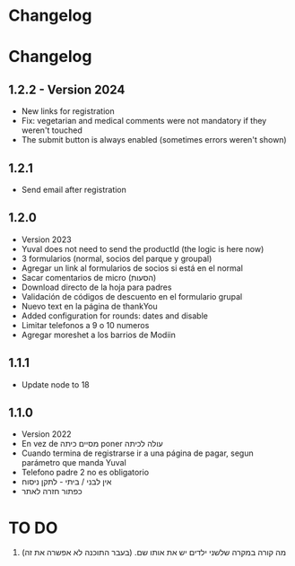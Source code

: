 # Changelog

# Changelog

## 1.2.2 - Version 2024

- New links for registration
- Fix: vegetarian and medical comments were not mandatory if they weren't
  touched
- The submit button is always enabled (sometimes errors weren't shown)

## 1.2.1

- Send email after registration

## 1.2.0

- Version 2023
- Yuval does not need to send the productId (the logic is here now)
- 3 formularios (normal, socios del parque y groupal)
- Agregar un link al formularios de socios si está en el normal
- Sacar comentarios de micro (הסעות)
- Download directo de la hoja para padres
- Validación de códigos de descuento en el formulario grupal
- Nuevo text en la página de thankYou
- Added configuration for rounds: dates and disable
- Limitar telefonos a 9 o 10 numeros
- Agregar moreshet a los barrios de Modiin

## 1.1.1

- Update node to 18

## 1.1.0

- Version 2022
- En vez de מסיים כיתה poner עולה לכיתה
- Cuando termina de registrarse ir a una página de pagar, segun parámetro que
  manda Yuval
- Telefono padre 2 no es obligatorio
- אין לבני / ביתי - לתקן ניסוח
- כפתור חזרה לאתר

# TO DO

1. מה קורה במקרה שלשני ילדים יש את אותו שם. (בעבר התוכנה לא אפשרה את זה)
